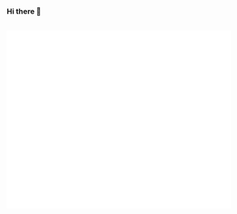 ### Hi there 👋

<div align="center">
	<br>
	<a href="https://github.com/pergamonster/pergamonster/blame/main/header.svg">
		<img src="header.svg" width="800" height="400" alt="Click to see the source">
	</a>
	<br>
</div>

